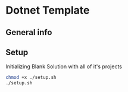 # Dotnet Template


## General info

## Setup
Initializing Blank Solution with all of it's projects
```bash
chmod +x ./setup.sh
./setup.sh
```